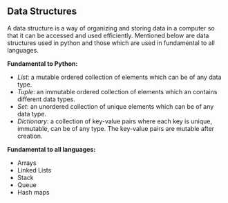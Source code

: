 ## Data Structures
A data structure is a way of organizing and storing data in a computer so that it can be accessed and used efficiently. Mentioned below are data structures used in python and those which are used in fundamental to all languages.

**Fundamental to Python:**
- _List_: a mutable ordered collection of elements which can be of any data type.
- _Tuple_: an immutable ordered collection of elements which an contains different data types.
- _Set_: an unordered collection of unique elements which can be of any data type.
- _Dictionary_: a collection of key-value pairs where each key is unique, immutable, can be of any type. The key-value pairs are mutable after creation.

**Fundamental to all languages:**
- Arrays
- Linked Lists
- Stack
- Queue
- Hash maps